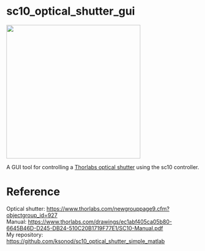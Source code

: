 # sc10_optical_shutter_gui
<img src="https://github.com/ksonod/sc10_optical_shutter_gui/blob/master/sc10_gui.PNG" width="350px">    

A GUI tool for controlling a [Thorlabs optical shutter](https://www.thorlabs.com/newgrouppage9.cfm?objectgroup_id=927) using the sc10 controller.

# Reference
Optical shutter: https://www.thorlabs.com/newgrouppage9.cfm?objectgroup_id=927  
Manual: https://www.thorlabs.com/drawings/ec1abf405ca05b80-6645B46D-D245-DB24-510C20B1719F77E1/SC10-Manual.pdf  
My repository: https://github.com/ksonod/sc10_optical_shutter_simple_matlab  
